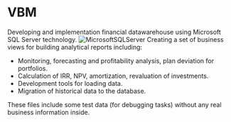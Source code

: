 # VBM
Developing and implementation financial datawarehouse using Microsoft SQL Server technology. 	![MicrosoftSQLServer](https://img.shields.io/badge/Microsoft%20SQL%20Sever-CC2927?style=for-the-badge&logo=microsoft%20sql%20server&logoColor=white)
Creating a set of business views for building analytical reports including: 
- Monitoring, forecasting and profitability analysis, plan deviation for portfolios. 
- Calculation of IRR, NPV, amortization, revaluation of investments. 
- Development tools for loading data. 
- Migration of historical data to the database.

These files include some test data (for debugging tasks) without any real business information inside.
